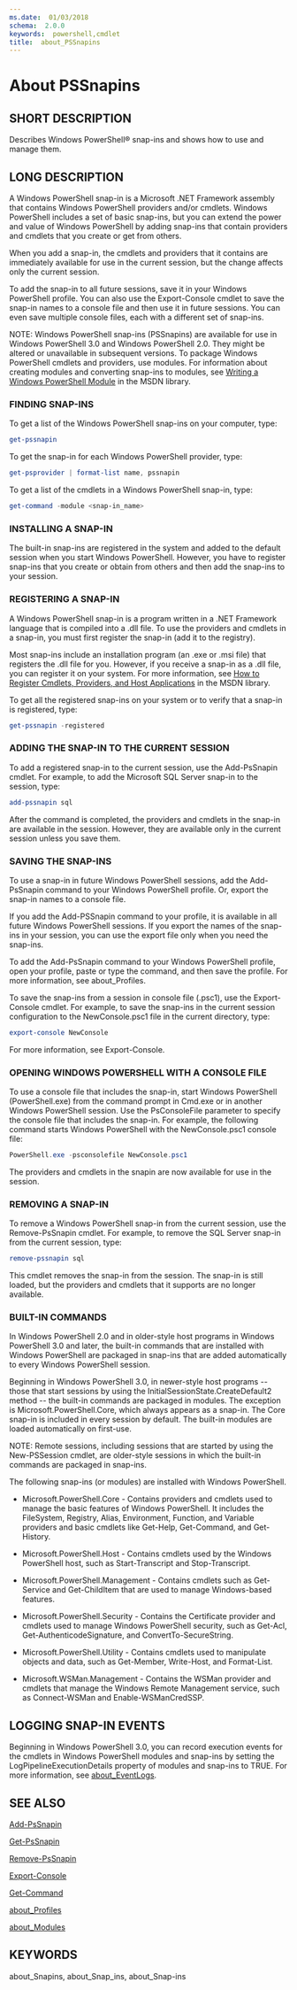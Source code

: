 ```yaml
---
ms.date:  01/03/2018
schema:  2.0.0
keywords:  powershell,cmdlet
title:  about_PSSnapins
---
```

# About PSSnapins

## SHORT DESCRIPTION
Describes  Windows PowerShell® snap-ins and shows how to use and manage them.

## LONG DESCRIPTION

A Windows PowerShell snap-in is a Microsoft .NET Framework assembly that
contains Windows PowerShell providers and\/or cmdlets. Windows PowerShell
includes a set of basic snap-ins, but you can extend the power and value of
Windows PowerShell by adding snap-ins that contain providers and cmdlets that
you create or get from others.

When you add a snap-in, the cmdlets and providers that it contains are
immediately available for use in the current session, but the change affects
only the current session.

To add the snap-in to all future sessions, save it in your Windows PowerShell
profile. You can also use the Export-Console cmdlet to save the snap-in names
to a console file and then use it in future sessions. You can even save
multiple console files, each with a different set of snap-ins.

NOTE: Windows PowerShell snap-ins (PSSnapins) are available for use in Windows
PowerShell 3.0 and Windows PowerShell 2.0. They might be altered or
unavailable in subsequent versions. To package Windows PowerShell cmdlets and
providers, use modules. For information about creating modules and converting
snap-ins to modules, see [Writing a Windows PowerShell Module](http://go.microsoft.com/fwlink/?LinkID=141556)
in the MSDN library.

### FINDING SNAP-INS

To get a list of the  Windows PowerShell snap-ins on your computer, type:

```powershell
get-pssnapin
```

To get the snap-in for each  Windows PowerShell provider, type:

```powershell
get-psprovider | format-list name, pssnapin
```

To get a list of the cmdlets in a  Windows PowerShell snap-in, type:

```powershell
get-command -module <snap-in_name>
```

### INSTALLING A SNAP-IN

The built-in snap-ins are registered in the system and added to the default
session when you start Windows PowerShell. However, you have to register
snap-ins that you create or obtain from others and then add the snap-ins to
your session.

### REGISTERING A SNAP-IN

A Windows PowerShell snap-in is a program written in a .NET Framework language
that is compiled into a .dll file. To use the providers and cmdlets in a
snap-in, you must first register the snap-in (add it to the registry).

Most snap-ins include an installation program (an .exe or .msi file) that
registers the .dll file for you. However, if you receive a snap-in as a .dll
file, you can register it on your system. For more information, see
[How to Register Cmdlets, Providers, and Host Applications](https://go.microsoft.com/fwlink/?LinkID=143619)
in the MSDN library.

To get all the registered snap-ins on your system or to verify that a snap-in
is registered, type:

```powershell
get-pssnapin -registered
```

### ADDING THE SNAP-IN TO THE CURRENT SESSION

To add a registered snap-in to the current session, use the Add-PsSnapin
cmdlet. For example, to add the Microsoft SQL Server snap-in to the session,
type:

```powershell
add-pssnapin sql
```

After the command is completed, the providers and cmdlets in the snap-in are
available in the session. However, they are available only in the current
session unless you save them.

### SAVING THE SNAP-INS

To use a snap-in in future Windows PowerShell sessions, add the Add-PsSnapin
command to your Windows PowerShell profile. Or, export the snap-in names to a
console file.

If you add the Add-PSSnapin command to your profile, it is available in all
future Windows PowerShell sessions. If you export the names of the snap-ins in
your session, you can use the export file only when you need the snap-ins.

To add the Add-PsSnapin command to your Windows PowerShell profile, open your
profile, paste or type the command, and then save the profile. For more
information, see about_Profiles.

To save the snap-ins from a session in console file (.psc1), use the
Export-Console cmdlet. For example, to save the snap-ins in the current
session configuration to the NewConsole.psc1 file in the current directory,
type:

```powershell
export-console NewConsole
```

For more information, see Export-Console.

### OPENING WINDOWS POWERSHELL WITH A CONSOLE FILE

To use a console file that includes the snap-in, start Windows PowerShell
(PowerShell.exe) from the command prompt in Cmd.exe or in another Windows
PowerShell session. Use the PsConsoleFile parameter to specify the console
file that includes the snap-in. For example, the following command starts
Windows PowerShell with the NewConsole.psc1 console file:

```powershell
PowerShell.exe -psconsolefile NewConsole.psc1
```

The providers and cmdlets in the snapin are now available for use in the session.

### REMOVING A SNAP-IN

To remove a Windows PowerShell snap-in from the current session, use the
Remove-PsSnapin cmdlet. For example, to remove the SQL Server snap-in from the
current session, type:

```powershell
remove-pssnapin sql
```

This cmdlet removes the snap-in from the session. The snap-in is still loaded,
but the providers and cmdlets that it supports are no longer available.

### BUILT-IN COMMANDS

In Windows PowerShell 2.0 and in older-style host programs in Windows
PowerShell 3.0 and later, the built-in commands that are installed with
Windows PowerShell are packaged in snap-ins that are added automatically to
every Windows PowerShell session.

Beginning in Windows PowerShell 3.0, in newer-style host programs -- those
that start sessions by using the InitialSessionState.CreateDefault2 method --
the built-in commands are packaged in modules. The exception is
Microsoft.PowerShell.Core, which always appears as a snap-in. The Core snap-in
is included in every session by default. The built-in modules are loaded
automatically on first-use.

NOTE: Remote sessions, including sessions that are started by using the
New-PSSession cmdlet, are older-style sessions in which the built-in commands
are packaged in snap-ins.

The following snap-ins (or modules) are installed with Windows PowerShell.

- Microsoft.PowerShell.Core - Contains providers and cmdlets used to manage
  the basic features of Windows PowerShell. It includes the FileSystem,
  Registry, Alias, Environment, Function, and Variable providers and basic
  cmdlets like Get-Help, Get-Command, and Get-History.

- Microsoft.PowerShell.Host - Contains cmdlets used by the Windows PowerShell
  host, such as Start-Transcript and Stop-Transcript.

- Microsoft.PowerShell.Management - Contains cmdlets such as Get-Service and
  Get-ChildItem that are used to manage Windows-based features.

- Microsoft.PowerShell.Security - Contains the Certificate provider and
  cmdlets used to manage Windows PowerShell security, such as Get-Acl,
  Get-AuthenticodeSignature, and ConvertTo-SecureString.

- Microsoft.PowerShell.Utility - Contains cmdlets used to manipulate objects
  and data, such as Get-Member, Write-Host, and Format-List.

- Microsoft.WSMan.Management - Contains the WSMan provider and cmdlets that
  manage the Windows Remote Management service, such as Connect-WSMan and
  Enable-WSManCredSSP.

## LOGGING SNAP-IN EVENTS

Beginning in Windows PowerShell 3.0, you can record execution events for the
cmdlets in Windows PowerShell modules and snap-ins by setting the
LogPipelineExecutionDetails property of modules and snap-ins to TRUE. For more
information, see [about_EventLogs](about_EventLogs.md).

## SEE ALSO

[Add-PsSnapin](../Add-PsSnapin.md)

[Get-PsSnapin](../Get-PsSnapin.md)

[Remove-PsSnapin](../Remove-PsSnapin.md)

[Export-Console](../Export-Console.md)

[Get-Command](../Get-Command.md)

[about_Profiles](about_Profiles.md)

[about_Modules](about_Modules.md)

## KEYWORDS

about_Snapins, about_Snap_ins, about_Snap-ins